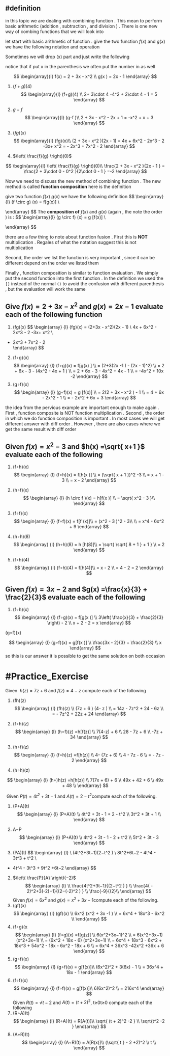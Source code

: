 




## #definition    

in this topic we are dealing with combining function . This mean to perform basic arithmetic (addition , subtraction , and division   ) . There is one new way of combing functions that we will look into 

let start with basic arithmetic of function . give the two function $f(x)$ and  $g(x)$ we have the following notation and operation 



Sometimes we will drop  (x) part and just write the following 

notice that if put x in the  parenthesis  we often put the number in as well 

$$
\begin{array}{l}
f(x)  = 2 + 3x - x^2    \\
g(x ) = 2x  - 1  
\end{array}
$$
1. $(f+g)(4)$
$$
\begin{array}{l}
(f+g)(4) \\
2+  3\cdot 4   -4^2   + 2\cdot 4  - 1   = 5 
\end{array}
$$


2. $g−f$
$$
\begin{array}{l}
(g-f )\\
2  +  3x   - x^2  - 2x   + 1   = -x^2 + x + 3 
\end{array}
$$
3. $(fg)(x)$
$$
\begin{array}{l}
(fg)(x)\\
(2 + 3x - x^2 )(2x  -  1)   =  4x   +  6x^2 - 2x^3  -  2 -3x+ x^2  = - 2x^3 + 7x^2 - 2  
\end{array}
$$
4. $\left( \frac{f}{g} \right)(0)$

$$
\begin{array}{l}
\left( \frac{f}{g} \right)(0)\\
\frac{2 + 3x - x^2 }{2x  - 1   }    = \frac{2 + 3\cdot 0  - 0^2 }{2\cdot 0  - 1   }  =-2 
\end{array}
$$

Now we need to discuss the new method of combining function . The new method is called **function composition** here is the definition 

give two function $f(x)$  $g(x)$ we have the following definition 
$$
\begin{array}{l}
(f \circ  g) (x)  = f[g(x)]  \\

\end{array}
$$
The **composition  of**  $f(x)$ and   $g(x)$   (again ,  the note the order ) is : 
$$
\begin{array}{l}
(g \circ f) (x) = g [f(x)] \\

\end{array}
$$

there are a few thing to note about function fusion . First this is **NOT** multiplication . Regales  of what the notation suggest  this is not multiplication 

Second,  the order we list the function  is very important , since it can be different depend on the order we listed them 

Finally , function  composition  is similar to function evaluation . We simply put the second function into the first function .  In the definition we used the `[]` instead of the normal `()` to avoid the confusion with different parenthesis , but the evaluation will work the same 

##  Give $f(x)  =2+3x  - x^2$ and $g(x) =2x - 1$ evaluate  each  of the following function 

1. (fg)(x)
$$
\begin{array} {l}
 (fg)(x)  = (2+3x  - x^2)(2x - 1)  \\
 4x   +  6x^2 - 2x^3  -  2 -3x+ x^2    \\
- 2x^3 + 7x^2 - 2  
\end{array} 
$$
2. (f∘g)(x)
$$
\begin{array} {l}
(f∘g)(x) = f[g(x) ] \\
 = (2+3(2x   -1 )  - (2x - 1)^2)  \\
= 2   + 6x   - 3  - (4x^2  - 4x   + 1 )  \\
=  2 + 6x - 3 -  4x^2 + 4x  - 1   \\
= -4x^2 + 10x -2 
\end{array} 
$$
3. (g∘f)(x) 
$$
\begin{array} {l}
(g∘f)(x)  = g [f(x)] \\
= 2(2 +  3x -  x^2 )  - 1  \\
 = 4 + 6x -  2x^2   - 1   \\
= -  2x^2 +  6x   + 3  
\end{array} 
$$

the idea from the pervious  example are important enough to make again . First  , function composite  is NOT  function multiplication . Second , the order in which we do function composition is important . In  most cases we will get different answer with diff order . However , there are also cases where we get the same result with diff order 
## Given $f(x) = x^2 - 3$ and $h(x) =\sqrt{ x+1 }$ evaluate each of the following 
1. (f∘h)(x)
$$
\begin{array} {l}
(f∘h)(x) = f[h(x )] \\
=  (\sqrt{   x + 1  })^2  -3 \\
 = x  + 1  - 3  \\
= x   -  2   
\end{array} 
$$
2. (h∘f)(x)
$$
\begin{array} {l}
(h \circ f )(x) = h[f(x )] \\
=  \sqrt{   x^2  - 3 }\\ 
\end{array} 
$$

3. (f∘f)(x)
$$
\begin{array} {l}
(f∘f)(x) = f[f (x)]\\
= (x^2   - 3  )^2 - 3\\   \\
 = x^4  - 6x^2   + 9 
\end{array} 
$$

4. (h∘h)(8)
$$
\begin{array} {l}
(h∘h)(8)  = h [h(8)]\\
= \sqrt{ \sqrt{ 8 + 1 } + 1 } \\
  = 2
\end{array} 
$$
5. (f∘h)(4) 
$$
\begin{array} {l}
(f∘h)(4)   = f[h(4)]\\
= x   -  2     \\
 =  4 - 2 =  2 
\end{array} 
$$

##  Given  $f(x)  =  3x   - 2$  and $g(x) =\frac{x}{3} + \frac{2}{3}$ evaluate each of the following 

1. (f∘h)(x)
$$
\begin{array} {l}
(f∘g)(x)    =  f[g(x )]  \\
3\left( \frac{x}{3} +  \frac{2}{3} \right)   - 2    \\
x  + 2   -  2  =   x     
\end{array} 
$$

  
(g∘f)(x) 


$$
\begin{array} {l}
(g∘f)(x)      =  g[f(x )]  \\
\frac{3x   - 2}{3}  + \frac{2}{3}  \\
x   
\end{array} 
$$
so this is our  answer it is possible to get the same solution on both  occasion


# #Practice_Exercise  

Given  $h(z)=7z+6$ and $f(z)=4−z$ compute each of the following 
1. (fh)(z)
$$
\begin{array} {l}
(fh)(z)  \\
(7z  + 6 ) (4-  z )   \\
= 14z -  7z^2 +  24 -  6z   \\
 =  -  7z^2 + 22z  + 24 
\end{array} 
$$

2.  (f∘h)(z)
$$
\begin{array} {l}
(h∘f)(z) =h[f(z)]    \\
7(4-z) +  6   \\
28  - 7z  +  6  \\
-7z + 34  
\end{array} 
$$
3.  (h∘f)(z)
$$
\begin{array} {l}
(f∘h)(z) =f[h(z)]  \\
4-  (7z + 6)  \\
4 -  7z  -  6  \\
= - 7z - 2 
\end{array} 
$$
4.  (h∘h)(z) 

$$
\begin{array} {l}
(h∘)h(z) =h[h(z)]  \\
7(7x + 6) + 6    \\
49x  +  42  +  6  \\
49x +   48 \\
\end{array} 
$$


 Given $P(t)=4t^2+3t−1$ and $A(t)=2−t^2$compute each of the following. 
1. (P+A)(t) 
$$
\begin{array} {l}
(P+A)(t)    \\
  4t^2 +  3t  - 1   + 2  -  t^2  \\
3t^2   +  3t + 1 \\
\end{array} 
$$

2.  A−P
$$
\begin{array} {l}
(P+A)(t)    \\
  4t^2 +  3t  - 1 -  2  +  t^2  \\
5t^2  + 3t  - 3  
\end{array} 
$$
3.  (PA)(t)
$$
\begin{array} {l}  \\
(4t^2+3t−1)(2−t^2 )  \\
8t^2+6t−2  -  4t^4 - 3t^3 + t^2   \\
  -  4t^4 - 3t^3  +  9t^2 +6t−2 
\end{array} 
$$
2.  $\left( \frac{P}{A} \right)(−2)$ 
$$
\begin{array} {l}  \\
\frac{4t^2+3t−1}{(2−t^2 ) }  \\
 \frac{4( - 2)^2+3(-2)−1}{(2−(-2)^2 ) }  \\
 \frac{-9}{(2}\\
\end{array} 
$$
Given $f(x)=6x^2$ and $g(x)=x^2+3x−1$compute each of the following. 
3. (gf)(x)
$$
\begin{array} {l}
(gf)(x) \\
6x^2 (x^2    + 3x   -1 )  \\
= 6x^4  +  18x^3  - 6x^2    \\
\end{array} 
$$
4.  (f∘g)(x
$$
\begin{array} {l}
(f∘g)(x) =f[g(z)]    \\
6(x^2+3x−1)^2  \\
= 6(x^2+3x−1)(x^2+3x−1) \\
 = (6x^2  + 18x  - 6) (x^2+3x−1)   \\
 =  6x^4   + 18x^3 -  6x^2 +  18x^3 + 54x^2 -  18x   -  6x^2 - 18x + 6  \\
= 6x^4  + 36x^3 -42x^2 +36x  +  6 
\end{array} 
$$
5.  (g∘f)(x)
$$
\begin{array} {l}
(g∘f)(x)   =   g[f(x)]\\
(6x^2)^2  +  3(6x) -  1   \\
= 36x^4  +  18x -  1  
\end{array} 
$$
6.  (f∘f)(x) 
$$
\begin{array} {l}
(f∘f)(x)   =   g[f(x)]\\
6(6x^2)^2 \\
= 216x^4 
\end{array} 
$$Given $R(t)=√t−2$ and $A(t)=(t+2)^2$, t≥0t≥0 compute each of the following 
7. (R∘A)(t)
$$
\begin{array} {l}
(R∘A)(t)  =   R[A(t)]\\
\sqrt{ (t   + 2)^2   -2  }  \\
\sqrt{t^2    -2  } 
\end{array} 
$$
8.  (A∘R)(t) 
$$
\begin{array} {l}
(A∘R)(t)  =   A[R(x)]\\
(\sqrt{ t  } - 2  +2)^2 \\
t \\
\end{array} 
$$